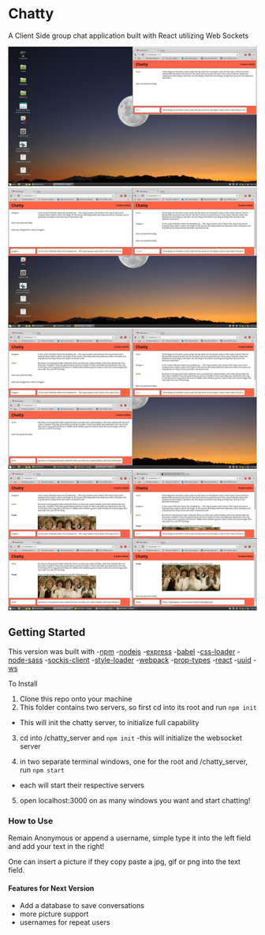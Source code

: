 # Chatty
A Client Side group chat application built with React utilizing Web Sockets

![one](https://github.com/Joe-mcgee/chatty/blob/master/screenshots/one.jpg)
![two](https://github.com/Joe-mcgee/chatty/blob/master/screenshots/2.jpg)
![three](https://github.com/Joe-mcgee/chatty/blob/master/screenshots/3.jpg)
![four](https://github.com/Joe-mcgee/chatty/blob/master/screenshots/4.jpg)

## Getting Started

This version was built with
  -[npm](https://www.npmjs.com/)
  -[nodejs](https://nodejs.org/en/)
  -[express](https://expressjs.com/)
  -[babel](https://babeljs.io/)
  -[css-loader](https://github.com/webpack-contrib/css-loader)
  -[node-sass](https://github.com/sass/node-sass)
  -[sockjs-client](https://github.com/sockjs/sockjs-client)
  -[style-loader](https://github.com/webpack-contrib/style-loader)
  -[webpack](https://webpack.js.org/)
  -[prop-types](https://www.npmjs.com/package/prop-types)
  -[react](https://reactjs.org/)
  -[uuid](https://www.npmjs.com/package/uuid)
  -[ws](https://www.npmjs.com/package/ws)

  
To Install
1. Clone this repo onto your machine
2. This folder contains two servers, so first cd into its root and run
  `npm init`
  - This will init the chatty server, to initialize full capability
3. cd into /chatty_server and
  `npm init`
  -this will initialize the websocket server

4. in two separate terminal windows, one for the root and /chatty_server, run
  `npm start`
  - each will start their respective servers

5. open localhost:3000 on as many windows you want and start chatting!

### How to Use

Remain Anonymous or append a username, simple type it into the left field and add your text in the right!  

One can insert a picture if they copy paste a jpg, gif or png into the text field.

#### Features for Next Version
- Add a database to save conversations
- more picture support
- usernames for repeat users
